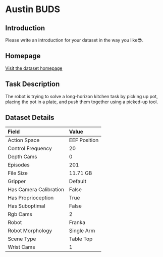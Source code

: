 # Austin BUDS


## Introduction

Please write an introduction for your dataset in the way you like:sunglasses:.


## Homepage

[Visit the dataset homepage](https://ut-austin-rpl.github.io/rpl-BUDS/)


## Task Description

The robot is trying to solve a long-horizon kitchen task by picking up pot, placing the pot in a plate, and push them together using a picked-up tool.


## Dataset Details

| Field                            | Value                    |
|:---------------------------------|:-------------------------|
| Action Space                     | EEF Position           |
| Control Frequency                     | 20           |
| Depth Cams                     | 0           |
| Episodes                     | 201           |
| File Size                     |  11.71 GB           |
| Gripper                     | Default           |
| Has Camera Calibration                     | False           |
| Has Proprioception                     | True           |
| Has Suboptimal                     | False           |
| Rgb Cams                     | 2           |
| Robot                     | Franka           |
| Robot Morphology                     | Single Arm           |
| Scene Type                     | Table Top           |
| Wrist Cams                     | 1           |


